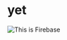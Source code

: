 # yet
![This is Firebase](https://th.bing.com/th/id/OIP.lw8SBn9h_akPiqF3s96VGAAAAA?w=167&h=167&c=7&o=5&dpr=1.25&pid=1.7)
